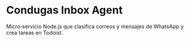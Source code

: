 # Condugas Inbox Agent

Micro‑servicio Node.js que clasifica correos y mensajes de WhatsApp y crea tareas en Todoist.